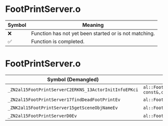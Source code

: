 # FootPrintServer.o
| Symbol | Meaning 
| ------------- | ------------- 
| :x: | Function has not yet been started or is not matching. 
| :white_check_mark: | Function is completed. 


# FootPrintServer.o
| Symbol (Demangled) | Symbol (Mangled) | Decompiled? |
| ------------- |  ------------- | ------------- |
| `_ZN2al15FootPrintServerC2ERKNS_13ActorInitInfoEPKci` | `al::FootPrintServer::FootPrintServer(al::ActorInitInfo const&,char const*,int)` | :white_check_mark: |
| `_ZN2al15FootPrintServer17findDeadFootPrintEv` | `al::FootPrintServer::findDeadFootPrint(void)` | :white_check_mark: |
| `_ZNK2al15FootPrintServer15getSceneObjNameEv` | `al::FootPrintServer::getSceneObjName(void)const` | :white_check_mark: |
| `_ZN2al15FootPrintServerD0Ev` | `al::FootPrintServer::~FootPrintServer()` | :white_check_mark: |
